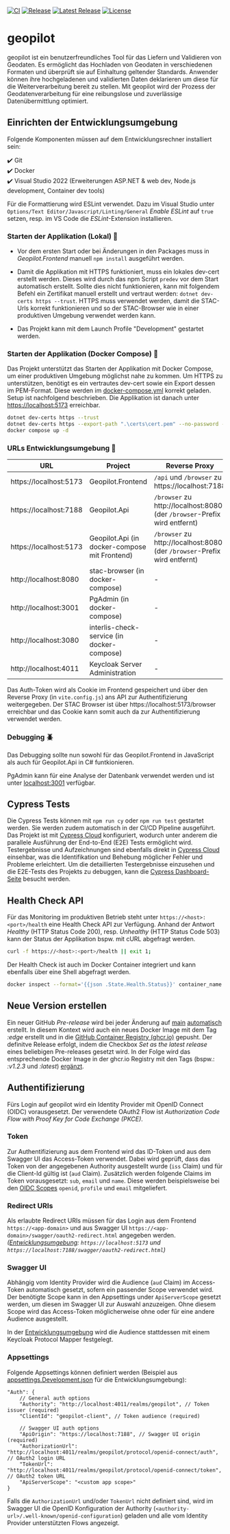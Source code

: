 [![CI](https://github.com/GeoWerkstatt/geopilot/actions/workflows/ci.yml/badge.svg?branch=main)](https://github.com/GeoWerkstatt/geopilot/actions/workflows/ci.yml) [![Release](https://github.com/GeoWerkstatt/geopilot/actions/workflows/release.yml/badge.svg)](https://github.com/GeoWerkstatt/geopilot/actions/workflows/release.yml) [![Latest Release](https://img.shields.io/github/v/release/GeoWerkstatt/geopilot)](https://github.com/GeoWerkstatt/geopilot/releases/latest) [![License](https://img.shields.io/github/license/GeoWerkstatt/geopilot)](https://github.com/GeoWerkstatt/geopilot/blob/main/LICENSE)

# geopilot

geopilot ist ein benutzerfreundliches Tool für das Liefern und Validieren von Geodaten. Es ermöglicht das Hochladen von Geodaten in verschiedenen Formaten und überprüft sie auf Einhaltung geltender Standards. Anwender können ihre hochgeladenen und validierten Daten deklarieren um diese für die Weiterverarbeitung bereit zu stellen. Mit geopilot wird der Prozess der Geodatenverarbeitung für eine reibungslose und zuverlässige Datenübermittlung optimiert.

## Einrichten der Entwicklungsumgebung

Folgende Komponenten müssen auf dem Entwicklungsrechner installiert sein:

✔️ Git  
✔️ Docker  
✔️ Visual Studio 2022 (Erweiterungen ASP.NET & web dev, Node.js development, Container dev tools)

Für die Formattierung wird ESLint verwendet. Dazu im Visual Studio unter `Options/Text Editor/Javascript/Linting/General` _Enable ESLint_ auf `true` setzen, resp. im VS Code die _ESLint_-Extension installieren.

### Starten der Applikation (Lokal) 🚀

- Vor dem ersten Start oder bei Änderungen in den Packages muss in _Geopilot.Frontend_ manuell `npm install` ausgeführt werden.

- Damit die Applikation mit HTTPS funktioniert, muss ein lokales dev-cert erstellt werden. Dieses wird durch das npm Script `predev` vor dem Start automatisch erstellt. Sollte dies nicht funktionieren, kann mit folgendem Befehl ein Zertifikat manuell erstellt und vertraut werden: `dotnet dev-certs https --trust`. HTTPS muss verwendet werden, damit die STAC-Urls korrekt funktionieren und so der STAC-Browser wie in einer produktiven Umgebung verwendet werden kann.

- Das Projekt kann mit dem Launch Profile "Development" gestartet werden.

### Starten der Applikation (Docker Compose) 🐳

Das Projekt unterstützt das Starten der Applikation mit Docker Compose, um einer produktiven Umgebung möglichst nahe zu kommen. Um HTTPS zu unterstützen, benötigt es ein vertrautes dev-cert sowie ein Export dessen im PEM-Format. Diese werden im [docker-compose.yml](./docker-compose.yml) korrekt geladen. Setup ist nachfolgend beschrieben. Die Applikation ist danach unter [https://localhost:5173](https://localhost:5173) erreichbar.

```bash
dotnet dev-certs https --trust
dotnet dev-certs https --export-path ".\certs\cert.pem" --no-password --format PEM
docker compose up -d
```

### URLs Entwicklungsumgebung 🔗

| URL                    | Project                                       | Reverse Proxy                                                             |
| ---------------------- | --------------------------------------------- | ------------------------------------------------------------------------- |
| https://localhost:5173 | Geopilot.Frontend                             | `/api` und `/browser` zu https://localhost:7188                           |
| https://localhost:7188 | Geopilot.Api                                  | `/browser` zu http://localhost:8080 (der `/browser`-Prefix wird entfernt) |
| https://localhost:5173 | Geopilot.Api (in docker-compose mit Frontend) | `/browser` zu http://localhost:8080 (der `/browser`-Prefix wird entfernt) |
| http://localhost:8080  | stac-browser (in docker-compose)              | -                                                                         |
| http://localhost:3001  | PgAdmin (in docker-compose)                   | -                                                                         |
| http://localhost:3080  | interlis-check-service (in docker-compose)    | -                                                                         |
| http://localhost:4011  | Keycloak Server Administration                | -                                                                         |

Das Auth-Token wird als Cookie im Frontend gespeichert und über den Reverse Proxy (in `vite.config.js`) ans API zur Authentifizierung weitergegeben.
Der STAC Browser ist über https://localhost:5173/browser erreichbar und das Cookie kann somit auch da zur Authentifizierung verwendet werden.

### Debugging 🪲

Das Debugging sollte nun sowohl für das Geopilot.Frontend in JavaScript als auch für Geopilot.Api in C# funtkionieren.

PgAdmin kann für eine Analyse der Datenbank verwendet werden und ist unter [localhost:3001](http://localhost:3001/) verfügbar.

## Cypress Tests

Die Cypress Tests können mit `npm run cy` oder `npm run test` gestartet werden. Sie werden zudem automatisch in der CI/CD Pipeline ausgeführt. Das Projekt ist mit [Cypress Cloud](https://cloud.cypress.io/) konfiguriert, wodurch unter anderem die parallele Ausführung der End-to-End (E2E) Tests ermöglicht wird. Testergebnisse und Aufzeichnungen sind ebenfalls direkt in [Cypress Cloud](https://cloud.cypress.io/) einsehbar, was die Identifikation und Behebung möglicher Fehler und Probleme erleichtert. Um die detaillierten Testergebnisse einzusehen und die E2E-Tests des Projekts zu debuggen, kann die [Cypress Dashboard-Seite](https://cloud.cypress.io/projects/bqtbpp/runs) besucht werden.

## Health Check API

Für das Monitoring im produktiven Betrieb steht unter `https://<host>:<port>/health` eine Health Check API zur Verfügung. Anhand der Antwort _Healthy_ (HTTP Status Code 200), resp. _Unhealthy_ (HTTP Status Code 503) kann der Status der Applikation bspw. mit cURL abgefragt werden.

```bash
curl -f https://<host>:<port>/health || exit 1;
```

Der Health Check ist auch im Docker Container integriert und kann ebenfalls über eine Shell abgefragt werden.

```bash
docker inspect --format='{{json .State.Health.Status}}' container_name
```

## Neue Version erstellen

Ein neuer GitHub _Pre-release_ wird bei jeder Änderung auf [main](https://github.com/GeoWerkstatt/geopilot) [automatisch](./.github/workflows/pre-release.yml) erstellt. In diesem Kontext wird auch ein neues Docker Image mit dem Tag _:edge_ erstellt und in die [GitHub Container Registry (ghcr.io)](https://github.com/geowerkstatt/geopilot/pkgs/container/geopilot) gepusht. Der definitve Release erfolgt, indem die Checkbox _Set as the latest release_ eines beliebigen Pre-releases gesetzt wird. In der Folge wird das entsprechende Docker Image in der ghcr.io Registry mit den Tags (bspw.: _:v1.2.3_ und _:latest_) [ergänzt](./.github/workflows/release.yml).

## Authentifizierung

Fürs Login auf geopilot wird ein Identity Provider mit OpenID Connect (OIDC) vorausgesetzt.
Der verwendete OAuth2 Flow ist _Authorization Code Flow with Proof Key for Code Exchange (PKCE)_.

### Token

Zur Authentifizierung aus dem Frontend wird das ID-Token und aus dem Swagger UI das Access-Token verwendet.
Dabei wird geprüft, dass das Token von der angegebenen Authority ausgestellt wurde (`iss` Claim) und für die Client-Id gültig ist (`aud` Claim).
Zusätzlich werden folgende Claims im Token vorausgesetzt: `sub`, `email` und `name`.
Diese werden beispielsweise bei den [OIDC Scopes](https://openid.net/specs/openid-connect-core-1_0.html#ScopeClaims) `openid`, `profile` und `email` mitgeliefert.

### Redirect URIs

Als erlaubte Redirect URIs müssen für das Login aus dem Frontend `https://<app-domain>` und aus Swagger UI `https://<app-domain>/swagger/oauth2-redirect.html` angegeben werden.
_([Entwicklungsumgebung](./config/realms/keycloak-geopilot.json): `https://localhost:5173` und `https://localhost:7188/swagger/oauth2-redirect.html`)_

### Swagger UI

Abhängig vom Identity Provider wird die Audience (`aud` Claim) im Access-Token automatisch gesetzt, sofern ein passender Scope verwendet wird.
Der benötigte Scope kann in den Appsettings under `ApiServerScope` gesetzt werden, um diesen im Swagger UI zur Auswahl anzuzeigen.
Ohne diesem Scope wird das Access-Token möglicherweise ohne oder für eine andere Audience ausgestellt.

In der [Entwicklungsumgebung](./config/realms/keycloak-geopilot.json) wird die Audience stattdessen mit einem Keycloak Protocol Mapper festgelegt.

### Appsettings

Folgende Appsettings können definiert werden (Beispiel aus [appsettings.Development.json](./src/Geopilot.Api/appsettings.Development.json) für die Entwicklungsumgebung):

```json5
"Auth": {
    // General auth options
    "Authority": "http://localhost:4011/realms/geopilot", // Token issuer (required)
    "ClientId": "geopilot-client", // Token audience (required)

    // Swagger UI auth options
    "ApiOrigin": "https://localhost:7188", // Swagger UI origin (required)
    "AuthorizationUrl": "http://localhost:4011/realms/geopilot/protocol/openid-connect/auth", // OAuth2 login URL
    "TokenUrl": "http://localhost:4011/realms/geopilot/protocol/openid-connect/token", // OAuth2 token URL
    "ApiServerScope": "<custom app scope>"
}
```

Falls die `AuthorizationUrl` und/oder `TokenUrl` nicht definiert sind, wird im Swagger UI die OpenID Konfiguration der Authority (`<authority-url>/.well-known/openid-configuration`) geladen und alle vom Identity Provider unterstützten Flows angezeigt.

